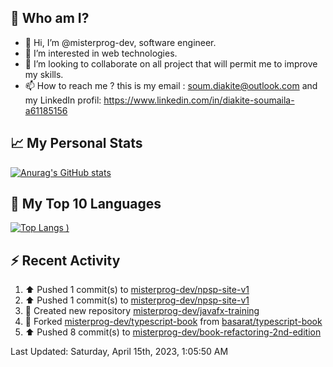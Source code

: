 ## **🔎 Who am I?**
- 👋 Hi, I’m @misterprog-dev, software engineer.
- 👀 I’m interested in web technologies.
- 💞️ I’m looking to collaborate on all project that will permit me to improve my skills.
- 📫 How to reach me ? this is my email : soum.diakite@outlook.com and my LinkedIn profil: https://www.linkedin.com/in/diakite-soumaila-a61185156


## **📈 My Personal Stats**
[![Anurag's GitHub stats](https://github-readme-stats.vercel.app/api?username=misterprog-dev&count_private=true&show_icons=true)](https://github.com/anuraghazra/github-readme-stats)

## **📣 My Top 10 Languages**
[![Top Langs](https://github-readme-stats.vercel.app/api/top-langs/?username=misterprog-dev&langs_count=10&layout=compact&hide=html,css&hide_title=true&&&show_icons=true)
)](https://github.com/anuraghazra/github-readme-stats)

## **⚡ Recent Activity**
<!--RECENT_ACTIVITY:start-->
1. ⬆️ Pushed 1 commit(s) to [misterprog-dev/npsp-site-v1](https://github.com/misterprog-dev/npsp-site-v1)<br>
2. ⬆️ Pushed 1 commit(s) to [misterprog-dev/npsp-site-v1](https://github.com/misterprog-dev/npsp-site-v1)<br>
3. 📔 Created new repository [misterprog-dev/javafx-training](https://github.com/misterprog-dev/javafx-training)<br>
4. 🔱 Forked [misterprog-dev/typescript-book](https://github.com/misterprog-dev/typescript-book) from [basarat/typescript-book](https://github.com/basarat/typescript-book)<br>
5. ⬆️ Pushed 8 commit(s) to [misterprog-dev/book-refactoring-2nd-edition](https://github.com/misterprog-dev/book-refactoring-2nd-edition)<br>
<!--RECENT_ACTIVITY:end-->
<!--RECENT_ACTIVITY:last_update-->
Last Updated: Saturday, April 15th, 2023, 1:05:50 AM
<!--RECENT_ACTIVITY:last_update_end-->

<!---
misterprog-dev/misterprog-dev is a ✨ special ✨ repository because its `README.md` (this file) appears on your GitHub profile.
You can click the Preview link to take a look at your changes.
--->



